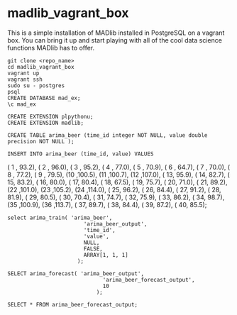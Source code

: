 # madlib_vagrant_box

This is a simple installation of MADlib installed in PostgreSQL on a vagrant box. You can bring it up and start playing with all of the cool data science functions MADlib has to offer.

    git clone <repo_name>
    cd madlib_vagrant_box
    vagrant up
    vagrant ssh
    sudo su - postgres
    psql 
    CREATE DATABASE mad_ex;
    \c mad_ex

    CREATE EXTENSION plpythonu;
    CREATE EXTENSION madlib;

    CREATE TABLE arima_beer (time_id integer NOT NULL, value double precision NOT NULL );
    
    INSERT INTO arima_beer (time_id, value) VALUES
   ( 1 , 93.2),
   ( 2 , 96.0),
   ( 3 , 95.2),
   ( 4 , 77.0),
   ( 5 , 70.9),
   ( 6 , 64.7),
   ( 7 , 70.0),
   ( 8 , 77.2),
   ( 9 , 79.5),
    (10 ,100.5),
    (11 ,100.7),
    (12 ,107.0),
   ( 13, 95.9),
   ( 14, 82.7),
   ( 15, 83.2),
   ( 16, 80.0),
   ( 17, 80.4),
   ( 18, 67.5),
   ( 19, 75.7),
   ( 20, 71.0),
   ( 21, 89.2),
    (22 ,101.0),
    (23 ,105.2),
    (24 ,114.0),
   ( 25, 96.2),
   ( 26, 84.4),
   ( 27, 91.2),
   ( 28, 81.9),
   ( 29, 80.5),
   ( 30, 70.4),
   ( 31, 74.7),
   ( 32, 75.9),
   ( 33, 86.2),
   ( 34, 98.7),
    (35 ,100.9),
    (36 ,113.7),
   ( 37, 89.7),
   ( 38, 84.4),
   ( 39, 87.2),
   ( 40, 85.5);
    
    select arima_train( 'arima_beer',
                            'arima_beer_output',
                            'time_id',
                            'value',
                            NULL,
                            FALSE,
                            ARRAY[1, 1, 1]
                          );
    
    SELECT arima_forecast( 'arima_beer_output',
                                  'arima_beer_forecast_output',
                                  10
                                );
    
    SELECT * FROM arima_beer_forecast_output;


